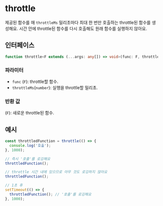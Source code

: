 # throttle

제공된 함수를 매 `throttleMs` 밀리초마다 최대 한 번만 호출하는 throttle된 함수를 생성해요. 시간 안에 throttle된 함수를 다시 호출해도 원래 함수를 실행하지 않아요.

## 인터페이스

```typescript
function throttle<F extends (...args: any[]) => void>(func: F, throttleMs: number): F;
```

### 파라미터

- `func` (`F`): throttle할 함수.
- `throttleMs`(`number`): 실행을 throttle할 밀리초.

### 반환 값

(`F`): 새로운 throttle된 함수.

## 예시

```typescript
const throttledFunction = throttle(() => {
  console.log('호출');
}, 1000);

// 즉시 '호출'를 로깅해요
throttledFunction();

// throttle 시간 내에 있으므로 아무 것도 로깅하지 않아요
throttledFunction();

// 1초 후
setTimeout(() => {
  throttledFunction(); // '호출'를 로깅해요
}, 1000);
```
